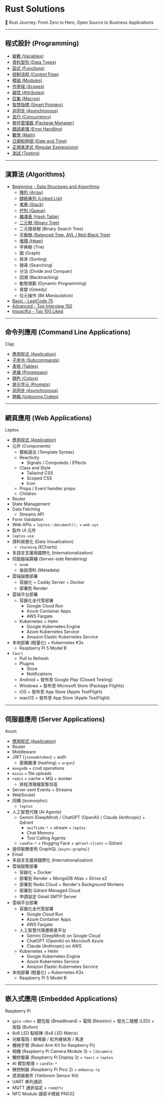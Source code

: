 # Rust Solutions

🦀 Rust Journey: From Zero to Hero, Open Source to Business Applications

---

## 程式設計 (Programming)

- [變數 (Variables)](./programming/Variables.md)
- [資料型別 (Data Types)](./programming/DataTypes.md)
- [函式 (Functions)](./programming/Functions.md)
- [控制流程 (Control Flow)](./programming/ControlFlow.md)
- [模組 (Modules)](./programming/Modules.md)
- [作用域 (Scopes)](./programming/Scopes.md)
- [屬性 (Attributes)](./programming/Attributes.md)
- [巨集 (Macros)](./programming/Macros.md)
- [智慧指標 (Smart Pointers)](./programming/SmartPointers.md)
- [非同步 (Asynchronous)](./programming/Asynchronous.md)
- [並行 (Concurrency)](./programming/Concurrency.md)
- [套件管理器 (Package Manager)](./programming/PackageManager.md)
- [錯誤處理 (Error Handling)](./programming/ErrorHandling.md)
- [數學 (Math)](./programming/Math.md)
- [日期和時間 (Date and Time)](./programming/DateAndTime.md)
- [正規表達式 (Regular Expressions)](./programming/RegularExpressions.md)
- [測試 (Testing)](./programming/Testing.md)

---

## 演算法 (Algorithms)

- [Beginning - Data Structures and Algorithms](./algorithms/Beginning.md)
  - [陣列 (Array)](./algorithms/Beginning.md#陣列-array)
  - [鏈結串列 (Linked List)](./algorithms/Beginning.md#鏈結串列-linked-list)
  - [堆疊 (Stack)](./algorithms/Beginning.md#堆疊-stack)
  - [佇列 (Queue)](./algorithms/Beginning.md#佇列-queue)
  - [雜湊表 (Hash Table)](./algorithms/Beginning.md#雜湊表-hash-table)
  - [二元樹 (Binary Tree)](./algorithms/Beginning.md#二元樹-binary-tree)
  - 二元搜尋樹 (Binary Search Tree)
  - [平衡樹 (Balanced Tree, AVL / Red-Black Tree)](./algorithms/Beginning.md#平衡樹-balanced-tree-avl--red-black-tree)
  - [堆積 (Heap)](./algorithms/Beginning.md#堆積-heap)
  - 字典樹 (Trie)
  - 圖 (Graph)
  - 排序 (Sorting)
  - 搜尋 (Searching)
  - 分治 (Divide and Conquer)
  - 回溯 (Backtracking)
  - 動態規劃 (Dynamic Programming)
  - 貪婪 (Greedy)
  - 位元操作 (Bit Manipulation)
- [Basic - LeetCode 75](./algorithms/Basic.md)
- [Advanced - Top Interview 150](./algorithms/Advanced.md)
- [Impactful - Top 100 Liked](./algorithms/Impactful.md)

---

## 命令列應用 (Command Line Applications)

Clap

- [應用程式 (Application)](./command-line/CommandLine.md#應用程式-application)
- [子命令 (Subcommands)](./command-line/CommandLine.md#子命令-subcommands)
- [表格 (Tables)](./command-line/CommandLine.md#表格-tables)
- [進展 (Progresses)](./command-line/CommandLine.md#進展-progresses)
- [顏色 (Colors)](./command-line/CommandLine.md#顏色-colors)
- [提示字元 (Prompts)](./command-line/CommandLine.md#提示字元-prompts)
- [非同步 (Asynchronous)](./command-line/CommandLine.md#非同步-asynchronous)
- [開箱 (Unboxing Crates)](./command-line/CommandLine.md#開箱-unboxing-crates)

---

## 網頁應用 (Web Applications)

Leptos

- [應用程式 (Application)](./web/Application.md)
- 元件 (Components)
  - 模板語法 (Template Syntax)
  - Reactivity
    - Signals / Computeds / Effects
  - Class and Style
    - Tailwind CSS
    - Scoped CSS
    - Icon
  - Props / Event handler props
  - Children
- Router
- State Management
- Data Fetching
  - Streams API
- Form Validation
- Web APIs + `leptos::document();` + `web-sys`
- 製作 UI 元件
- `leptos-use`
- 資料視覺化 (Data Visualization)
  - `charming` (ECharts)
- 多語言支援與國際化 (Internationalization)
- 伺服器端算繪 (Server-side Rendering)
  - `axum`
  - 後設資料 (Metadata)
- 雲端服務部署
  - 容器化 + Caddy Server + Docker
  - 部署到 Render
- 雲端平台部署
  - 容器化全代管部署
    - Google Cloud Run
    - Azure Container Apps
    - AWS Fargate
  - Kubernetes + Helm
    - Google Kubernetes Engine
    - Azure Kubernetes Service
    - Amazon Elastic Kubernetes Service
- 本地部署 (輕量化) + Kubernetes K3s
  - Raspberry Pi 5 Model B
- `tauri`
  - Pull to Refresh
  - Plugins
    - Store
    - Notifications
  - Android + 發布至 Google Play (Closed Testing)
  - Windows + 發布至 Microsoft Store (Package Flights)
  - iOS + 發布至 App Store (Apple TestFlight)
  - macOS + 發布至 App Store (Apple TestFlight)

---

## 伺服器應用 (Server Applications)

Axum

- [應用程式 (Application)](./server/Application.md)
- Router
- Middleware
- JWT (`jsonwebtoken`) + auth
  - 密碼雜湊 (hashing) + `argon2`
- `mongodb` + crud operations
- `minio` + file uploads
- `redis` + cache + MQ + worker
  - 排程清理檔案暫存區
- Server-sent Events + Streams
- WebSocket
- 同構 (Isomorphic)
  - `leptos`
- 人工智慧代理 (AI Agents)
  - Gemini (DeepMind) / ChatGPT (OpenAI) / Claude (Anthropic) + Qdrant
    - `swiftide-*` + stream + `leptos`
    - Chat Memory
    - Tool Calling Agents
  - `candle-*` + Hugging Face + `qdrant-client` + Qdrant
- 提供服務使用 GraphQL (`async-graphql`)
- Email
- 多語言支援與國際化 (Internationalization)
- 雲端服務部署
  - 容器化 + Docker
  - 部署到 Render + MongoDB Atlas + IDrive e2
  - 部署到 Redis Cloud + Render's Background Workers
  - 部署到 Qdrant Managed Cloud
  - 申請設定 Gmail SMTP Server
- 雲端平台部署
  - 容器化全代管部署
    - Google Cloud Run
    - Azure Container Apps
    - AWS Fargate
  - 人工智慧代理遷移進平台
    - Gemini (DeepMind) on Google Cloud
    - ChatGPT (OpenAI) on Microsoft Azure
    - Claude (Anthropic) on AWS
  - Kubernetes + Helm
    - Google Kubernetes Engine
    - Azure Kubernetes Service
    - Amazon Elastic Kubernetes Service
- 本地部署 (輕量化) + Kubernetes K3s
  - Raspberry Pi 5 Model B

---

## 嵌入式應用 (Embedded Applications)

Raspberry Pi

- `gpio-cdev` + 麵包版 (Breadboard) + 電阻 (Resistor) + 發光二極體 (LED) + 按鈕 (Button)
- 8x8 LED 點矩陣 (8x8 LED Matrix)
- 光敏電阻 / 蜂鳴器 / 紅外線偵測 / 馬達
- 機械手臂 (Robot Arm Kit for Raspberry Pi)
- 相機 (Raspberry Pi Camera Module 3) + `libcamera`
- 觸控螢幕 (Raspberry Pi Display 2) + `tauri` + `leptos`
- AI 模型推理 + `candle-*`
- 微控制器 (Raspberry Pi Pico 2) + `embassy-rp`
- 感測器套件 (Yahboom Sensor Kit)
- UART 串列通訊
- MQTT 通訊協定 + `rumqttc`
- NFC Module 讀寫卡模組 PN532

